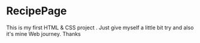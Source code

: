 # RecipePage
This is my first HTML &amp; CSS  project . Just give myself a little bit try and also it's mine Web journey. Thanks 

